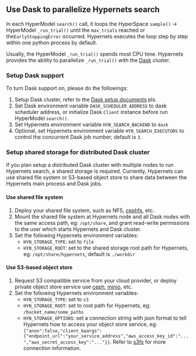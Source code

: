 ## Use Dask to parallelize Hypernets search

In each HyperModel `search()` call, 
it loops the HyperSpace `sample()` -> HyperModel `_run_trial()`
until the `max_trials` reached or the`EarlyStoppingError`
occurred. Hypernets executes the loop step by step within one
python process by default.

Usually, the HyperModel `_run_trial()` spends most CPU time. 
Hypernets provides the ability to parallelize `_run_trial()`
with the [Dask](https://dask.org/) cluster. 

### Setup Dask support

To turn Dask support on, please do the followings:
1. Setup Dask cluster, refer to the
 [Dask setup documents](https://docs.dask.org/en/latest/setup.html) pls.
1. Set Dask environment variable `DASK_SCHEDULER_ADDRESS`
 to dask scheduler address, or initialize Dask `Client` instance
 before run HyperModel `search()`.
1. Set Hypernets environment variable `HYN_SEARCH_BACKEND` to `dask`
1. Optional, set Hypernets environment variable
`HYN_SEARCH_EXECUTORS` to control the concurrent Dask job number, 
default is `3`.

### Setup shared storage for distributed Dask cluster

If you plan setup a distributed Dask cluster with multiple nodes
to run Hypernets search, a shared storage is required. 
Currently, Hypernets can use shared file system 
or S3-based object store to share data between 
the Hypernets main process and Dask jobs.

#### Use shared file system

1. Deploy your shared file system, such as NFS,
[cephfs](https://ceph.io/), etc.
1. Mount the shared file system at Hypernets node and all Dask nodes 
with the same access path, eg: `/opt/share`, 
and grant read-write permissions to the user which starts 
Hypernets and Dask cluster. 
1. Set the following Hypernets environment variables:
    * `HYN_STORAGE_TYPE`: set to `file`
    * `HYN_STORAGE_ROOT`: set to the shared storage root path for Hypernets,
    eg: `/opt/share/hypernets`, default is `./workdir`


####  Use S3-based object store

1. Request S3 compatible service from your cloud provider,
or deploy private object store service use [ceph](https://ceph.io/),
 [minio](https://min.io/), etc.
1. Set the following Hypernets environment variables:
    * `HYN_STORAGE_TYPE`: set to `s3`
    * `HYN_STORAGE_ROOT`: set to root path for Hypernets, 
    eg: `/bucket_name/some_paths`
    * `HYN_STORAGE_OPTIONS`: set a connection string with json format
     to tell Hypernets how to access your object store service, 
     eg: `{"anon":false,"client_kwargs":{"endpoint_url":"your_service_address","aws_access_key_id":"...","aws_secret_access_key":"..."}}`.
     Refer to [s3fs](https://s3fs.readthedocs.io/en/latest/)
     for more connection information.
     

